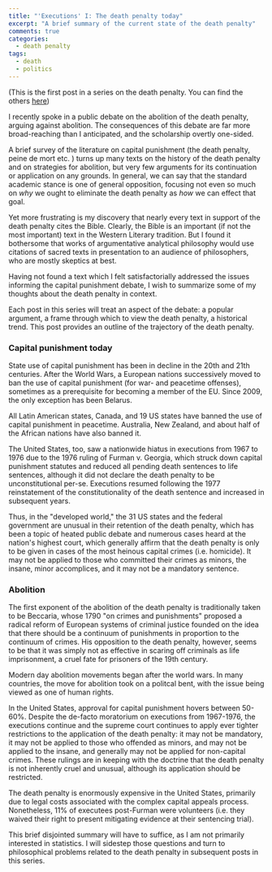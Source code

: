 ```yaml
---
title: "'Executions' I: The death penalty today"
excerpt: "A brief summary of the current state of the death penalty"
comments: true
categories: 
  - death penalty
tags:
  - death
  - politics
---
```


(This is the first post in a series on the death penalty. You can find the others [here](/categories/#death-penalty))

I recently spoke in a public debate on the abolition of the death penalty, arguing against abolition. The consequences of this debate are far more broad-reaching than I anticipated, and the scholarship overtly one-sided.

A brief survey of the literature on capital punishment (the death penalty, peine de mort etc. ) turns up many texts on the history of the death penalty and on strategies for abolition, but very few arguments for its continuation or application on any grounds. In general, we can say that the standard academic stance is one of general opposition, focusing not even so much on _why_ we ought to eliminate the death penalty as _how_ we can effect that goal.

Yet more frustrating is my discovery that nearly every text in support of the death penalty cites the Bible. Clearly, the Bible is an important (if not the most important) text in the Western Literary tradition. But I found it bothersome that works of argumentative analytical philosophy would use citations of sacred texts in presentation to an audience of philosophers, who are mostly skeptics at best.

Having not found a text which I felt satisfactorially addressed the issues informing the capital punishment debate, I wish to summarize some of my thoughts about the death penalty in context.

Each post in this series will treat an aspect of the debate: a popular argument, a frame through which to view the death penalty, a historical trend. This post provides an outline of the trajectory of the death penalty. 

### Capital punishment today

State use of capital punishment has been in decline in the 20th and 21th centuries. After the World Wars, a European nations successively moved to ban the use of capital punishment (for war- and peacetime offenses), sometimes as a prerequisite for becoming a member of the EU. Since 2009, the only exception has been Belarus.

All Latin American states, Canada, and 19 US states have banned the use of capital punishment in peacetime. Australia, New Zealand, and about half of the African nations have also banned it.

The United States, too, saw a nationwide hiatus in executions from 1967 to 1976 due to the 1976 ruling of Furman v. Georgia, which struck down capital punishment statutes and reduced all pending death sentences to life sentences, although it did not declare the death penalty to be unconstitutional per-se. Executions resumed following the 1977 reinstatement of the constitutionality of the death sentence and increased in subsequent years. 

Thus, in the "developed world," the 31 US states and the federal government are unusual in their retention of the death penalty, which has been a topic of heated public debate and numerous cases heard at the nation's highest court, which generally affirm that the death penalty is only to be given in cases of the most heinous capital crimes (i.e. homicide). It may not be applied to those who committed their crimes as minors, the insane, minor accomplices, and it may not be a mandatory sentence.

### Abolition

The first exponent of the abolition of the death penalty is traditionally taken to be Beccaria, whose 1790 "on crimes and punishments" proposed a radical reform of European systems of criminal justice founded on the idea that there should be a continuum of punishments in proportion to the continuum of crimes. His opposition to the death penalty, however, seems to be that it was simply not as effective in scaring off criminals as life imprisonment, a cruel fate for prisoners of the 19th century.

Modern day abolition movements began after the world wars. In many countries, the move for abolition took on a politcal bent, with the issue being viewed as one of human rights.

In the United States, approval for capital punishment hovers between 50-60%. Despite the de-facto moratorium on executions from 1967-1976, the executions continue and the supreme court continues to apply ever tighter restrictions to the application of the death penalty: it may not be mandatory, it may not be applied to those who offended as minors, and may not be applied to the insane, and generally may not be applied for non-capital crimes. These rulings are in keeping with the doctrine that the death penalty is not inherently cruel and unusual, although its application should be restricted.

The death penalty is enormously expensive in the United States, primarily due to legal costs associated with the complex capital appeals process. Nonetheless, 11% of executees post-Furman were volunteers (i.e. they waived their right to present mitigating evidence at their sentencing trial).

This brief disjointed summary will have to suffice, as I am not primarily interested in statistics. I will sidestep those questions and turn to philosophical problems related to the death penalty in subsequent posts in this series.